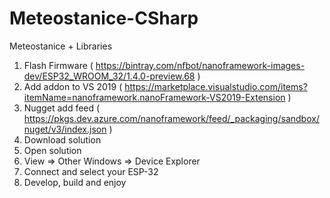 # Meteostanice-CSharp
Meteostanice + Libraries

1) Flash Firmware ( https://bintray.com/nfbot/nanoframework-images-dev/ESP32_WROOM_32/1.4.0-preview.68 )
2) Add addon to VS 2019 ( https://marketplace.visualstudio.com/items?itemName=nanoframework.nanoFramework-VS2019-Extension )
3) Nugget add feed ( https://pkgs.dev.azure.com/nanoframework/feed/_packaging/sandbox/nuget/v3/index.json )
4) Download solution
5) Open solution
6) View => Other Windows => Device Explorer
7) Connect and select your ESP-32
8) Develop, build and enjoy
